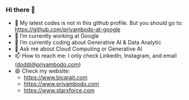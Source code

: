 ### Hi there 👋

- 👯 My latest codes is not in this github profile. But you should go to: https://github.com/priyambodo-at-google
- 🔭 I’m currently working at Google
- 🌱 I’m currently coding about Generative AI & Data Analytic
- 💬 Ask me about Cloud Computing or Generative AI
- 📫 How to reach me: I only check LinkedIn, Instagram, and email (doddi@priyambodo.com)
- 😄 Check my website:
     - https://www.bicarait.com
     - https://www.priyambodo.com
     - https://www.starxforce.com


<!--
**doddipriyambodo/doddipriyambodo** is a ✨ _special_ ✨ repository because its `README.md` (this file) appears on your GitHub profile.

Here are some ideas to get you started:

- 🔭 I’m currently working on ...
- 🌱 I’m currently learning ...
- 👯 I’m looking to collaborate on ...
- 🤔 I’m looking for help with ...
- 💬 Ask me about ...
- 📫 How to reach me: ...
- 😄 Pronouns: ...
- ⚡ Fun fact: ...
-->
